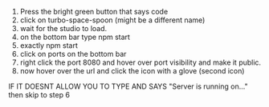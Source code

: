 1. Press the bright green button that says code
2. click on turbo-space-spoon (might be a different name)
3. wait for the studio to load.
4. on the bottom bar type npm start
5. exactly npm start
6. click on ports on the bottom bar
7. right click the port 8080 and hover over port visibility and make it public.
8. now hover over the url and click the icon with a glove (second icon)

IF IT DOESNT ALLOW YOU TO TYPE AND SAYS "Server is running on..." then skip to step 6